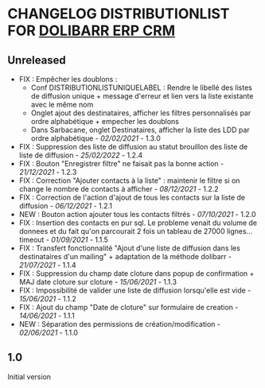 # CHANGELOG DISTRIBUTIONLIST FOR [DOLIBARR ERP CRM](https://www.dolibarr.org)

## Unreleased
- FIX : Empêcher les doublons :
  - Conf DISTRIBUTIONLISTUNIQUELABEL : Rendre le libellé des listes de diffusion unique + message d'erreur et lien vers la liste existante avec le même nom
  - Onglet ajout des destinataires, afficher les filtres personnalisés par ordre alphabétique + empecher les doublons
  - Dans Sarbacane, onglet Destinataires, afficher la liste des LDD par ordre alphabétique - *02/02/2021* - 1.3.0
- FIX : Suppression des liste de diffusion au statut brouillon des liste de liste de diffusion - *25/02/2022* - 1.2.4
- FIX : Bouton "Enregistrer filtre" ne faisait pas la bonne action - *21/12/2021* - 1.2.3
- FIX : Correction "Ajouter contacts à la liste" : maintenir le filtre si on change le nombre de contacts à afficher - *08/12/2021* - 1.2.2
- FIX : Correction de l'action d'ajout de tous les contacts sur la liste de diffusion - *06/12/2021* - 1.2.1
- NEW : Bouton action ajouter tous les contacts filtrés - *07/10/2021* - 1.2.0
- FIX : Insertion des contacts en pur sql. Le probleme venait du volume de donnees et du fait qu'on parcourait 2 fois un tableau de 27000 lignes... timeout - *01/09/2021* - 1.1.5
- FIX : Transfert fonctionnalité "Ajout d'une liste de diffusion dans les destinataires d'un mailing" + adaptation de la méthode dolibarr - *21/07/2021* - 1.1.4
- FIX : Suppression du champ date cloture dans popup de confirmation + MAJ date cloture sur cloture - *15/06/2021* - 1.1.3 
- FIX : Impossibilité de valider une liste de diffusion lorsqu'elle est vide - *15/06/2021* - 1.1.2
- FIX : Ajout du champ "Date de cloture" sur formulaire de creation - *14/06/2021* - 1.1.1
- NEW : Séparation des permissions de création/modification - *02/06/2021* - 1.1.0

## 1.0

Initial version

